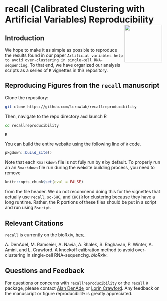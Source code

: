 # recall (Calibrated Clustering with Artificial Variables) Reproducibility <img src="man/figures/recall_logo.png" align="right" alt="" width="120"/>


## Introduction

We hope to make it as simple as possible to reproduce the results found in our paper `Artificial variables help to avoid over-clustering in single-cell RNA-sequencing`.
To that end, we have organized our analysis scripts as a series of `R` vignettes in this repository.

## Reproducing Figures from the `recall` manuscript

Clone the repository:

```bash
git clone https://github.com/lcrawlab/recallreproducibility
```

Then, navigate to the repo directory and launch R
```bash
cd recallreproducibility
```

```bash
R
```

You can build the entire website using the following line of `R` code.
```r
pkgdown::build_site()
```

Note that each `Rmarkdown` file is not fully run by `R` by default. To properly run an an `Rmarkdown` file run during the website building process, you need to remove 

```R
knitr::opts_chunk$set(eval = FALSE)
```

from the file header. We do not recommend doing this for the vignettes that actually use `recall`, `sc-SHC`, and `CHOIR` for clustering because they have a long runtime. Rather, the R portions of these files should be put in a script and run using `Rscript`.


## Relevant Citations
`recall` is currently on the bioRxiv, [here](https://www.biorxiv.org/content/10.1101/2024.03.08.584180v1).

A. DenAdel, M. Ramseier, A. Navia, A. Shalek, S. Raghavan, P. Winter, A. Amini, and L. Crawford. A knockoff calibration method to avoid over-clustering in single-cell RNA-sequencing. _bioRxiv_.

## Questions and Feedback
For questions or concerns with `recallreproducibility` or the `recall` `R` package, please contact
[Alan DenAdel](mailto:alan_denadel@brown.edu) or [Lorin Crawford](lcrawford@microsoft.com). Any feedback on the manuscript or figure reproducibility is greatly appreciated.
